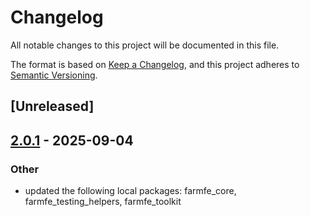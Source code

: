 # Changelog

All notable changes to this project will be documented in this file.

The format is based on [Keep a Changelog](https://keepachangelog.com/en/1.0.0/),
and this project adheres to [Semantic Versioning](https://semver.org/spec/v2.0.0.html).

## [Unreleased]

## [2.0.1](https://github.com/Roxannej/farm/compare/farmfe_plugin_mangle_exports-v2.0.0...farmfe_plugin_mangle_exports-v2.0.1) - 2025-09-04

### Other

- updated the following local packages: farmfe_core, farmfe_testing_helpers, farmfe_toolkit
